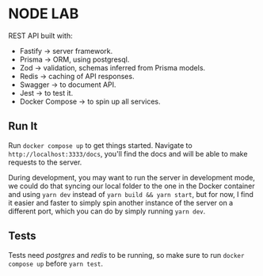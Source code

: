 # NODE LAB

REST API built with:

- Fastify -> server framework.
- Prisma -> ORM, using postgresql.
- Zod -> validation, schemas inferred from Prisma models.
- Redis -> caching of API responses.
- Swagger -> to document API.
- Jest -> to test it.
- Docker Compose -> to spin up all services.

## Run It

Run `docker compose up` to get things started. Navigate to `http://localhost:3333/docs`, you'll find the docs and will be able to make requests to the server.

During development, you may want to run the server in development mode, we could do that syncing our local folder to the one in the Docker container and using `yarn dev` instead of `yarn build && yarn start`, but for now, I find it easier and faster to simply spin another instance of the server on a different port, which you can do by simply running `yarn dev`.

## Tests

Tests need _postgres_ and _redis_ to be running, so make sure to run `docker compose up` before `yarn test`.
